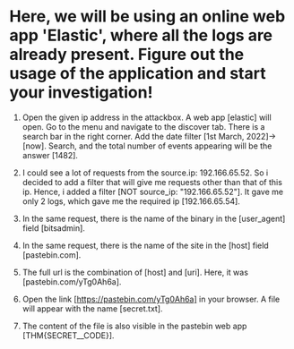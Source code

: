 # Here, we will be using an online web app 'Elastic', where all the logs are already present. Figure out the usage of the application and start your investigation!

1. Open the given ip address in the attackbox. A web app [elastic] will open. Go to the menu and navigate to the discover tab. There is a search bar in the right corner. Add the date filter [1st March, 2022]->[now]. Search, and the total number of events appearing will be the answer [1482].

2. I could see a lot of requests from the source.ip: 192.166.65.52. So i decided to add a filter that will give me requests other than that of this ip. Hence, i added a filter [NOT source_ip: "192.166.65.52"]. It gave me only 2 logs, which gave me the required ip [192.166.65.54].

3. In the same request, there is the name of the binary in the [user_agent] field [bitsadmin].

4. In the same request, there is the name of the site in the [host] field [pastebin.com].

5. The full url is the combination of [host] and [uri]. Here, it was [pastebin.com/yTg0Ah6a].

6. Open the link [https://pastebin.com/yTg0Ah6a] in your browser. A file will appear with the name [secret.txt].

7. The content of the file is also visible in the pastebin web app [THM{SECRET__CODE}].
